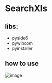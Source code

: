
# SearchXls

## libs: 
 - pyside6
 - pywincom
 - pyinstaller

## how to use 

![image](https://github.com/elroy93/searchXlsGui/assets/43977905/21bbeece-e7fd-4d5f-9848-803b951b8b0b)
